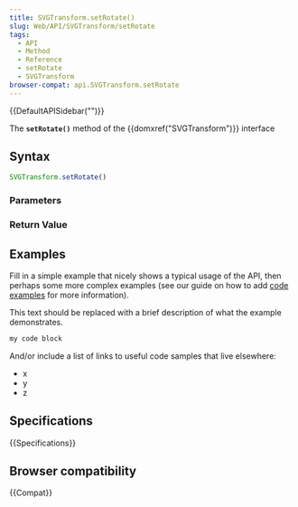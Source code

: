 ```yaml
---
title: SVGTransform.setRotate()
slug: Web/API/SVGTransform/setRotate
tags:
  - API
  - Method
  - Reference
  - setRotate
  - SVGTransform
browser-compat: api.SVGTransform.setRotate
---
```

{{DefaultAPISidebar("")}}

The **`setRotate()`** method of the {{domxref("SVGTransform")}} interface 

## Syntax

```js
SVGTransform.setRotate()
```

### Parameters



### Return Value



## Examples

Fill in a simple example that nicely shows a typical usage of the API, then perhaps some more complex examples (see our guide on how to add [code examples](/en-US/docs/MDN/Contribute/Structures/Code_examples) for more information).

This text should be replaced with a brief description of what the example demonstrates.

```js
my code block
```

And/or include a list of links to useful code samples that live elsewhere:

*   x
*   y
*   z

## Specifications

{{Specifications}}

## Browser compatibility

{{Compat}}

